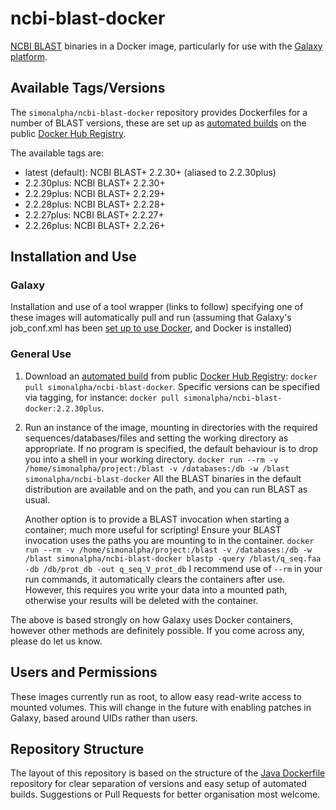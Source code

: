 # ncbi-blast-docker

[NCBI BLAST](http://blast.ncbi.nlm.nih.gov/) binaries in a Docker image, particularly for use with the [Galaxy
platform](http://galaxyproject.org/).

## Available Tags/Versions
The `simonalpha/ncbi-blast-docker` repository provides Dockerfiles for a number of BLAST versions, these are set up as [automated builds](https://reqistry.hub.docker.com/u/simonalpha/ncbi-blast-docker) on the public
[Docker Hub Registry](https://registry.hub.docker.com).

The available tags are:
- latest (default): NCBI BLAST+ 2.2.30+ (aliased to 2.2.30plus)
- 2.2.30plus: NCBI BLAST+ 2.2.30+
- 2.2.29plus: NCBI BLAST+ 2.2.29+
- 2.2.28plus: NCBI BLAST+ 2.2.28+
- 2.2.27plus: NCBI BLAST+ 2.2.27+
- 2.2.26plus: NCBI BLAST+ 2.2.26+

## Installation and Use

### Galaxy
Installation and use of a tool wrapper (links to follow) specifying one of these images will automatically pull and run (assuming that Galaxy's job_conf.xml has been [set up to use Docker](https://wiki.galaxyproject.org/Admin/Tools/Docker), and Docker is installed)

### General Use
1. Download an [automated build](https://registry.hub.docker.com/u/simonalpha/ncbi-blast-docker/) from public [Docker Hub Registry](https://registry.hub.docker.com/): `docker pull simonalpha/ncbi-blast-docker`. Specific versions can be specified via tagging, for instance: `docker pull simonalpha/ncbi-blast-docker:2.2.30plus`.

2. Run an instance of the image, mounting in directories with the required sequences/databases/files and setting the working directory as appropriate. If no program is specified, the default behaviour is to drop you into a shell in your working directory.
`docker run --rm -v /home/simonalpha/project:/blast -v /databases:/db -w /blast simonalpha/ncbi-blast-docker`
All the BLAST binaries in the default distribution are available and on the path, and you can run BLAST as usual.

   Another option is to provide a BLAST invocation when starting a container; much more useful for scripting! Ensure your BLAST invocation uses the paths you are mounting to in the container.
`docker run --rm -v /home/simonalpha/project:/blast -v /databases:/db -w /blast simonalpha/ncbi-blast-docker blastp -query /blast/q_seq.faa -db /db/prot_db -out q_seq_V_prot_db`
I recommend use of `--rm` in your run commands, it automatically clears the containers after use. However, this requires you write your data into a mounted path, otherwise your results will be deleted with the container.

The above is based strongly on how Galaxy uses Docker containers, however other methods are definitely possible. If you come across any, please do let us know.

## Users and Permissions
These images currently run as root, to allow easy read-write access to mounted volumes. This will change in the future with enabling patches in Galaxy, based around UIDs rather than users.

## Repository Structure
The layout of this repository is based on the structure of the [Java Dockerfile](https://github.com/dockerfile/java) repository for clear separation of versions and easy setup of automated builds. Suggestions or Pull Requests for better organisation most welcome.
